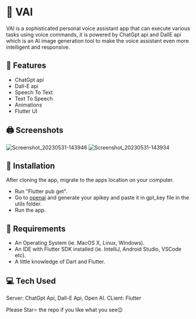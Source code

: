 # 🧠 VAI 

VAI is a sophisticated personal voice assistant app that can execute various tasks using voice commands, it is powered by ChatGpt api and DallE api which is an AI image generation tool to make the voice assistant even more intelligent and responsive.

## 📱 Features
- ChatGpt api
- Dall-E api
- Speech To Text
- Text To Speech
- Animations
- Flutter UI

## 🖨 Screenshots
![Screenshot_20230531-143946](https://github.com/Perezo99/VAI/assets/49396765/91073bc4-a478-4ef0-8020-424ed5b6a075)
![Screenshot_20230531-143934](https://github.com/Perezo99/VAI/assets/49396765/632038bc-56c6-4d60-a3b0-d3bf2873172b)

## 👾 Installation
After cloning the app, migrate to the apps location on your computer.
- Run "Flutter pub get".
- Go to [openai](https://openai.com/) and generate your apikey and paste it in gpt_key file in the utils folder.
- Run the app.

## 🎯 Requirements
 - An Operating System (ie. MacOS X, Linux, Windows).
 - An IDE with Flutter SDK installed (ie. IntelliJ, Android Studio, VSCode etc).
 - A little knowledge of Dart and Flutter.

## 💻 Tech Used
 Server: ChatGpt Api, Dall-E Api, Open AI.
 CLient: Flutter
 
 Please Star⭐ the repo if you like what you see😉


